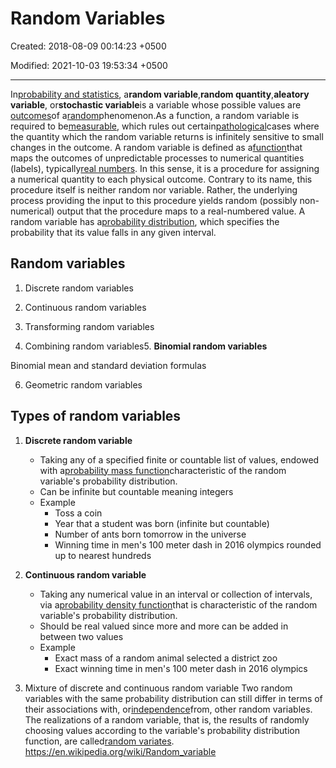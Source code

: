 # Random Variables

Created: 2018-08-09 00:14:23 +0500

Modified: 2021-10-03 19:53:34 +0500

---

In[probability and statistics](https://en.wikipedia.org/wiki/Probability_and_statistics), a**random variable**,**random quantity**,**aleatory variable**, or**stochastic variable**is a variable whose possible values are [outcomes](https://en.wikipedia.org/wiki/Outcome_(probability))of a[random](https://en.wikipedia.org/wiki/Randomness)phenomenon.As a function, a random variable is required to be[measurable](https://en.wikipedia.org/wiki/Measurable_function), which rules out certain[pathological](https://en.wikipedia.org/wiki/Pathological_(mathematics))cases where the quantity which the random variable returns is infinitely sensitive to small changes in the outcome.
A random variable is defined as a[function](https://en.wikipedia.org/wiki/Function_(mathematics))that maps the outcomes of unpredictable processes to numerical quantities (labels), typically[real numbers](https://en.wikipedia.org/wiki/Real_numbers). In this sense, it is a procedure for assigning a numerical quantity to each physical outcome. Contrary to its name, this procedure itself is neither random nor variable. Rather, the underlying process providing the input to this procedure yields random (possibly non-numerical) output that the procedure maps to a real-numbered value.
A random variable has a[probability distribution](https://en.wikipedia.org/wiki/Probability_distribution), which specifies the probability that its value falls in any given interval.
## Random variables

1.  Discrete random variables

2.  Continuous random variables

3.  Transforming random variables

4.  Combining random variables5.  **Binomial random variables**

Binomial mean and standard deviation formulas

6.  Geometric random variables
## Types of random variables

1.  **Discrete random variable**
    -   Taking any of a specified finite or countable list of values, endowed with a[probability mass function](https://en.wikipedia.org/wiki/Probability_mass_function)characteristic of the random variable's probability distribution.
    -   Can be infinite but countable meaning integers
    -   Example
        -   Toss a coin
        -   Year that a student was born (infinite but countable)
        -   Number of ants born tomorrow in the universe
        -   Winning time in men's 100 meter dash in 2016 olympics rounded up to nearest hundreds

2.  **Continuous random variable**
    -   Taking any numerical value in an interval or collection of intervals, via a[probability density function](https://en.wikipedia.org/wiki/Probability_density_function)that is characteristic of the random variable's probability distribution.
    -   Should be real valued since more and more can be added in between two values
    -   Example
        -   Exact mass of a random animal selected a district zoo
        -   Exact winning time in men's 100 meter dash in 2016 olympics
3.  Mixture of discrete and continuous random variable
Two random variables with the same probability distribution can still differ in terms of their associations with, or[independence](https://en.wikipedia.org/wiki/Independence_(probability_theory))from, other random variables. The realizations of a random variable, that is, the results of randomly choosing values according to the variable's probability distribution function, are called[random variates](https://en.wikipedia.org/wiki/Random_variate).
<https://en.wikipedia.org/wiki/Random_variable>
